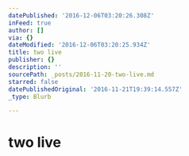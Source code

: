 ```yaml
---
datePublished: '2016-12-06T03:20:26.308Z'
inFeed: true
author: []
via: {}
dateModified: '2016-12-06T03:20:25.934Z'
title: two live
publisher: {}
description: ''
sourcePath: _posts/2016-11-20-two-live.md
starred: false
datePublishedOriginal: '2016-11-21T19:39:14.557Z'
_type: Blurb

---
```

# two live